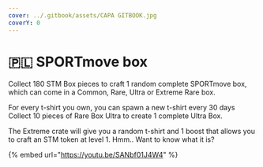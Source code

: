 ```yaml
---
cover: ../.gitbook/assets/CAPA GITBOOK.jpg
coverY: 0
---
```


# 🇵🇱 SPORTmove box

Collect 180 STM Box pieces to craft 1 random complete SPORTmove box, which can come in a Common, Rare, Ultra or Extreme Rare box.

For every t-shirt you own, you can spawn a new t-shirt every 30 days Collect 10 pieces of Rare Box Ultra to create 1 complete Ultra Box.

The Extreme crate will give you a random t-shirt and 1 boost that allows you to craft an STM token at level 1. Hmm.. Want to know what it is?

{% embed url="https://youtu.be/SANbf01J4W4" %}

